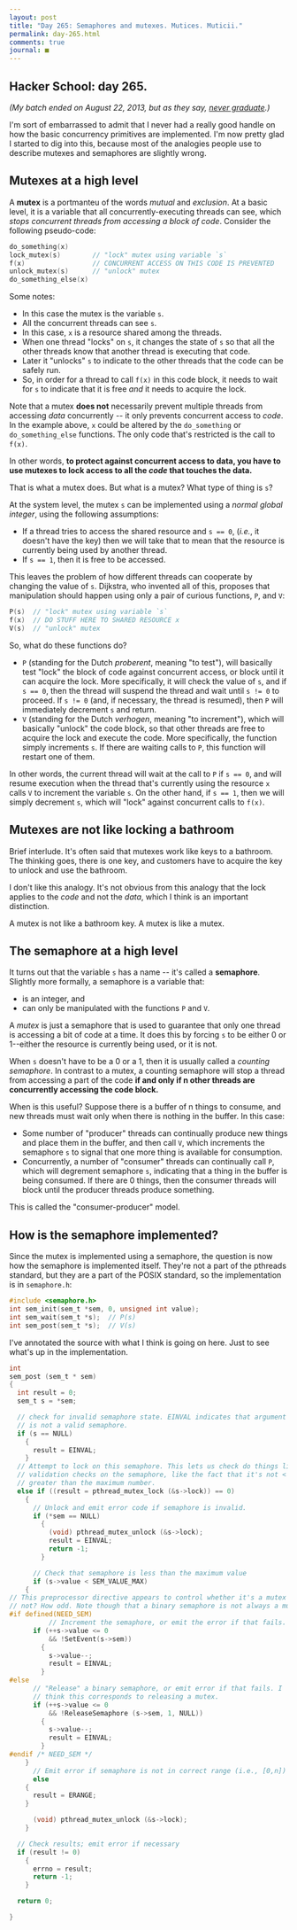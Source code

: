 ```yaml
---
layout: post
title: "Day 265: Semaphores and mutexes. Mutices. Muticii."
permalink: day-265.html
comments: true
journal: ■
---
```



## Hacker School: day 265.

*(My batch ended on August 22, 2013, but as they say, [never graduate](https://www.hackerschool.com/).)*


I'm sort of embarrassed to admit that I never had a really good handle on how the basic concurrency primitives are implemented. I'm now pretty glad I started to dig into this, because most of the analogies people use to describe mutexes and semaphores are slightly wrong.

## Mutexes at a high level

A **mutex** is a portmanteu of the words *mutual* and *exclusion*. At a basic level, it is a variable that all concurrently-executing threads can see, which *stops concurrent threads from accessing a block of code*. Consider the following pseudo-code:

```c
do_something(x) 
lock_mutex(s)        // "lock" mutex using variable `s`
f(x)                 // CONCURRENT ACCESS ON THIS CODE IS PREVENTED
unlock_mutex(s)      // "unlock" mutex
do_something_else(x)
```

Some notes:

* In this case the mutex is the variable `s`.
* All the concurrent threads can see `s`.
* In this case, `x` is a resource shared among the threads.
* When one thread "locks" on `s`, it changes the state of `s` so that all the other threads know that another thread is executing that code.
* Later it "unlocks" `s` to indicate to the other threads that the code can be safely run.
* So, in order for a thread to call `f(x)` in this code block, it needs to wait for `s` to indicate that it is free *and* it needs to acquire the lock.

Note that a mutex **does not** necessarily prevent multiple threads from accessing *data* concurrently -- it only prevents concurrent access to *code*. In the example above, `x` could be altered by the `do_something` or `do_something_else` functions. The only code that's restricted is the call to `f(x)`.

In other words, **to protect against concurrent access to data, you have to use mutexes to lock access to all the *code* that touches the data.**

That is what a mutex does. But what is a mutex? What type of thing is `s`?

At the system level, the mutex `s` can be implemented using a *normal global integer*, using the following assumptions:

* If a thread tries to access the shared resource and `s == 0`, (*i.e.*, it doesn't have the key) then we will take that to mean that the resource is currently being used by another thread.
* If `s == 1`, then it is free to be accessed.

This leaves the problem of how different threads can cooperate by changing the value of `s`. Dijkstra, who invented all of this, proposes that manipulation should happen using only a pair of curious functions, `P`, and `V`:

```c
P(s)  // "lock" mutex using variable `s`
f(x)  // DO STUFF HERE TO SHARED RESOURCE x
V(s)  // "unlock" mutex
```

So, what do these functions do?

* `P` (standing for the Dutch *proberent*, meaning "to test"), will basically test "lock" the block of code against concurrent access, or block until it can acquire the lock. More specifically, it will check the value of `s`, and if `s == 0`, then the thread will suspend the thread and wait until `s != 0` to proceed. If `s != 0` (and, if necessary, the thread is resumed), then `P` will immediately decrement `s` and return.
* `V` (standing for the Dutch *verhogen*, meaning "to increment"), which will basically "unlock" the code block, so that other threads are free to acquire the lock and execute the code. More specifically, the function simply increments `s`. If there are waiting calls to `P`, this function will restart one of them.

In other words, the current thread will wait at the call to `P` if `s == 0`, and will resume execution when the thread that's currently using the resource `x` calls `V` to increment the variable `s`. On the other hand, if `s == 1`, then we will simply decrement `s`, which will "lock" against concurrent calls to `f(x)`.


## Mutexes are not like locking a bathroom

Brief interlude. It's often said that mutexes work like keys to a bathroom. The thinking goes, there is one key, and customers have to acquire the key to unlock and use the bathroom.

I don't like this analogy. It's not obvious from this analogy that the lock applies to the *code* and not the *data*, which I think is an important distinction.

A mutex is not like a bathroom key. A mutex is like a mutex.


## The semaphore at a high level

It turns out that the variable `s` has a name -- it's called a **semaphore**. Slightly more formally, a semaphore is a variable that:

* is an integer, and
* can only be manipulated with the functions `P` and `V`.

A *mutex* is just a semaphore that is used to guarantee that only one thread is accessing a bit of code at a time. It does this by forcing `s` to be either 0 or 1--either the resource is currently being used, or it is not.

When `s` doesn't have to be a 0 or a 1, then it is usually called a *counting semaphore*. In contrast to a mutex, a counting semaphore will stop a thread from accessing a part of the code **if and only if n other threads are concurrently accessing the code block.**

When is this useful? Suppose there is a buffer of n things to consume, and new threads must wait only when there is nothing in the buffer. In this case:

* Some number of "producer" threads can continually produce new things and place them in the buffer, and then call `V`, which increments the semaphore `s` to signal that one more thing is available for consumption.
* Concurrently, a number of "consumer" threads can continually call `P`, which will degrement semaphore `s`, indicating that a thing in the buffer is being consumed. If there are 0 things, then the consumer threads will block until the producer threads produce something.

This is called the "consumer-producer" model.

## How is the semaphore implemented?

Since the mutex is implemented using a semaphore, the question is now how the semaphore is implemented itself. They're not a part of the pthreads standard, but they are a part of the POSIX standard, so the implementation is in `semaphore.h`: 

```c
#include <semaphore.h>
int sem_init(sem_t *sem, 0, unsigned int value);
int sem_wait(sem_t *s);  // P(s)
int sem_post(sem_t *s);  // V(s)
```

I've annotated the source with what I think is going on here. Just to see what's up in the implementation.

```c
int
sem_post (sem_t * sem)
{
  int result = 0;
  sem_t s = *sem;

  // check for invalid semaphore state. EINVAL indicates that argument `sem`
  // is not a valid semaphore.
  if (s == NULL)
    {
      result = EINVAL;
    }
  // Attempt to lock on this semaphore. This lets us check do things like
  // validation checks on the semaphore, like the fact that it's not < 0 or
  // greater than the maximum number.
  else if ((result = pthread_mutex_lock (&s->lock)) == 0)
    {
      // Unlock and emit error code if semaphore is invalid.
      if (*sem == NULL)
        {
          (void) pthread_mutex_unlock (&s->lock);
          result = EINVAL;
          return -1;
        }

      // Check that semaphore is less than the maximum value
      if (s->value < SEM_VALUE_MAX)
	{
// This preprocessor directive appears to control whether it's a mutex or
// not? How odd. Note though that a binary semaphore is not always a mutex.
#if defined(NEED_SEM)
          // Increment the semaphore, or emit the error if that fails.
	  if (++s->value <= 0
	      && !SetEvent(s->sem))
	    {
	      s->value--;
	      result = EINVAL;
	    }
#else
	  // "Release" a binary semaphore, or emit error if that fails. I
	  // think this corresponds to releasing a mutex.
	  if (++s->value <= 0
	      && !ReleaseSemaphore (s->sem, 1, NULL))
	    {
	      s->value--;
	      result = EINVAL;
	    }
#endif /* NEED_SEM */
	}
      // Emit error if semaphore is not in correct range (i.e., [0,n])
      else
	{
	  result = ERANGE;
	}

      (void) pthread_mutex_unlock (&s->lock);
    }

  // Check results; emit error if necessary
  if (result != 0)
    {
      errno = result;
      return -1;
    }

  return 0;

}
```